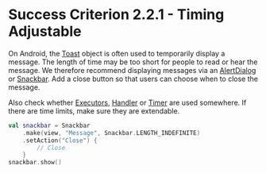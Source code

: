 # Success Criterion 2.2.1 - Timing Adjustable

On Android, the [Toast](https://developer.android.com/reference/android/widget/Toast) object is often used to temporarily display a message. The length of time may be too short for people to read or hear the message. We therefore recommend displaying messages via an [AlertDialog](https://developer.android.com/reference/androidx/appcompat/app/AlertDialog) or [Snackbar](https://developer.android.com/reference/com/google/android/material/snackbar/Snackbar). Add a close button so that users can choose when to close the message.

Also check whether [Executors](https://developer.android.com/reference/java/util/concurrent/Executors), [Handler](https://developer.android.com/reference/android/os/Handler) or [Timer](https://developer.android.com/reference/java/util/Timer) are used somewhere. If there are time limits, make sure they are extendable.

```kotlin
val snackbar = Snackbar
    .make(view, "Message", Snackbar.LENGTH_INDEFINITE)
    .setAction("Close") {
        // Close
    }
snackbar.show()
```
